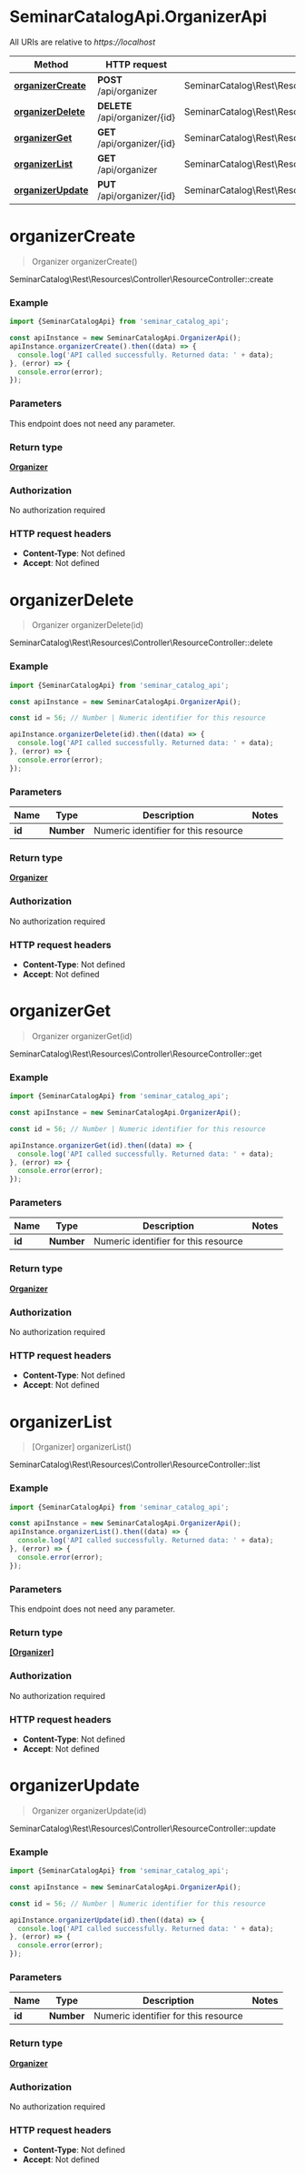 # SeminarCatalogApi.OrganizerApi

All URIs are relative to *https://localhost*

Method | HTTP request | Description
------------- | ------------- | -------------
[**organizerCreate**](OrganizerApi.md#organizerCreate) | **POST** /api/organizer | SeminarCatalog\\Rest\\Resources\\Controller\\ResourceController::create
[**organizerDelete**](OrganizerApi.md#organizerDelete) | **DELETE** /api/organizer/{id} | SeminarCatalog\\Rest\\Resources\\Controller\\ResourceController::delete
[**organizerGet**](OrganizerApi.md#organizerGet) | **GET** /api/organizer/{id} | SeminarCatalog\\Rest\\Resources\\Controller\\ResourceController::get
[**organizerList**](OrganizerApi.md#organizerList) | **GET** /api/organizer | SeminarCatalog\\Rest\\Resources\\Controller\\ResourceController::list
[**organizerUpdate**](OrganizerApi.md#organizerUpdate) | **PUT** /api/organizer/{id} | SeminarCatalog\\Rest\\Resources\\Controller\\ResourceController::update


<a name="organizerCreate"></a>
# **organizerCreate**
> Organizer organizerCreate()

SeminarCatalog\\Rest\\Resources\\Controller\\ResourceController::create

### Example
```javascript
import {SeminarCatalogApi} from 'seminar_catalog_api';

const apiInstance = new SeminarCatalogApi.OrganizerApi();
apiInstance.organizerCreate().then((data) => {
  console.log('API called successfully. Returned data: ' + data);
}, (error) => {
  console.error(error);
});

```

### Parameters
This endpoint does not need any parameter.

### Return type

[**Organizer**](Organizer.md)

### Authorization

No authorization required

### HTTP request headers

 - **Content-Type**: Not defined
 - **Accept**: Not defined

<a name="organizerDelete"></a>
# **organizerDelete**
> Organizer organizerDelete(id)

SeminarCatalog\\Rest\\Resources\\Controller\\ResourceController::delete

### Example
```javascript
import {SeminarCatalogApi} from 'seminar_catalog_api';

const apiInstance = new SeminarCatalogApi.OrganizerApi();

const id = 56; // Number | Numeric identifier for this resource

apiInstance.organizerDelete(id).then((data) => {
  console.log('API called successfully. Returned data: ' + data);
}, (error) => {
  console.error(error);
});

```

### Parameters

Name | Type | Description  | Notes
------------- | ------------- | ------------- | -------------
 **id** | **Number**| Numeric identifier for this resource | 

### Return type

[**Organizer**](Organizer.md)

### Authorization

No authorization required

### HTTP request headers

 - **Content-Type**: Not defined
 - **Accept**: Not defined

<a name="organizerGet"></a>
# **organizerGet**
> Organizer organizerGet(id)

SeminarCatalog\\Rest\\Resources\\Controller\\ResourceController::get

### Example
```javascript
import {SeminarCatalogApi} from 'seminar_catalog_api';

const apiInstance = new SeminarCatalogApi.OrganizerApi();

const id = 56; // Number | Numeric identifier for this resource

apiInstance.organizerGet(id).then((data) => {
  console.log('API called successfully. Returned data: ' + data);
}, (error) => {
  console.error(error);
});

```

### Parameters

Name | Type | Description  | Notes
------------- | ------------- | ------------- | -------------
 **id** | **Number**| Numeric identifier for this resource | 

### Return type

[**Organizer**](Organizer.md)

### Authorization

No authorization required

### HTTP request headers

 - **Content-Type**: Not defined
 - **Accept**: Not defined

<a name="organizerList"></a>
# **organizerList**
> [Organizer] organizerList()

SeminarCatalog\\Rest\\Resources\\Controller\\ResourceController::list

### Example
```javascript
import {SeminarCatalogApi} from 'seminar_catalog_api';

const apiInstance = new SeminarCatalogApi.OrganizerApi();
apiInstance.organizerList().then((data) => {
  console.log('API called successfully. Returned data: ' + data);
}, (error) => {
  console.error(error);
});

```

### Parameters
This endpoint does not need any parameter.

### Return type

[**[Organizer]**](Organizer.md)

### Authorization

No authorization required

### HTTP request headers

 - **Content-Type**: Not defined
 - **Accept**: Not defined

<a name="organizerUpdate"></a>
# **organizerUpdate**
> Organizer organizerUpdate(id)

SeminarCatalog\\Rest\\Resources\\Controller\\ResourceController::update

### Example
```javascript
import {SeminarCatalogApi} from 'seminar_catalog_api';

const apiInstance = new SeminarCatalogApi.OrganizerApi();

const id = 56; // Number | Numeric identifier for this resource

apiInstance.organizerUpdate(id).then((data) => {
  console.log('API called successfully. Returned data: ' + data);
}, (error) => {
  console.error(error);
});

```

### Parameters

Name | Type | Description  | Notes
------------- | ------------- | ------------- | -------------
 **id** | **Number**| Numeric identifier for this resource | 

### Return type

[**Organizer**](Organizer.md)

### Authorization

No authorization required

### HTTP request headers

 - **Content-Type**: Not defined
 - **Accept**: Not defined

